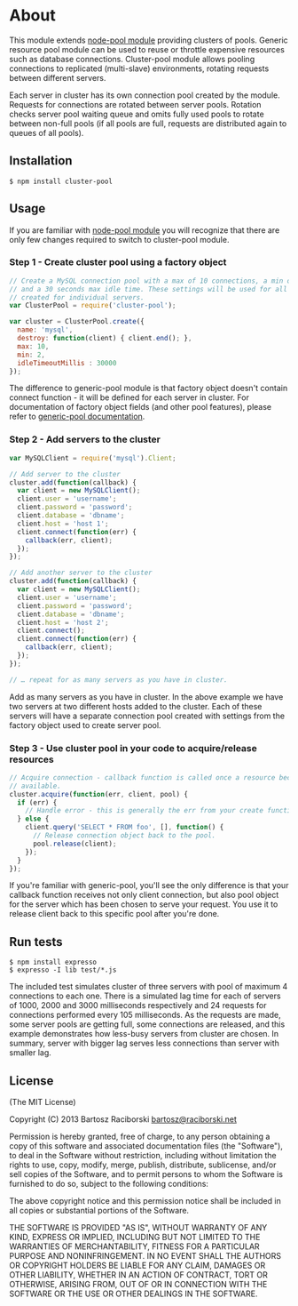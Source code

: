 # About

This module extends [node-pool module](https://github.com/coopernurse/node-pool) providing clusters of pools. Generic resource pool module can be used to reuse or throttle expensive resources such as database connections. Cluster-pool module allows pooling connections to replicated (multi-slave) environments, rotating requests between different servers.

Each server in cluster has its own connection pool created by the module. Requests for connections are rotated between server pools. Rotation checks server pool waiting queue and omits fully used pools to rotate between non-full pools (if all pools are full, requests are distributed again to queues of all pools).

## Installation

```
$ npm install cluster-pool
```

## Usage

If you are familiar with [node-pool module](https://github.com/coopernurse/node-pool) you will recognize that there are only few changes required to switch to cluster-pool module.

### Step 1 - Create cluster pool using a factory object

```javascript
// Create a MySQL connection pool with a max of 10 connections, a min of 2
// and a 30 seconds max idle time. These settings will be used for all pools
// created for individual servers.
var ClusterPool = require('cluster-pool');

var cluster = ClusterPool.create({
  name: 'mysql',
  destroy: function(client) { client.end(); },
  max: 10,
  min: 2,
  idleTimeoutMillis : 30000
});
```

The difference to generic-pool module is that factory object doesn't contain connect function - it will be defined for each server in cluster. For documentation of factory object fields (and other pool features), please refer to [generic-pool documentation](https://github.com/coopernurse/node-pool#documentation).

### Step 2 - Add servers to the cluster

```javascript
var MySQLClient = require('mysql').Client;

// Add server to the cluster
cluster.add(function(callback) {
  var client = new MySQLClient();
  client.user = 'username';
  client.password = 'password';
  client.database = 'dbname';
  client.host = 'host 1';
  client.connect(function(err) {
    callback(err, client);  
  });
});

// Add another server to the cluster
cluster.add(function(callback) {
  var client = new MySQLClient();
  client.user = 'username';
  client.password = 'password';
  client.database = 'dbname';
  client.host = 'host 2';
  client.connect();
  client.connect(function(err) {
    callback(err, client);  
  });
});

// … repeat for as many servers as you have in cluster.
```

Add as many servers as you have in cluster. In the above example we have two servers at two different hosts added to the cluster. Each of these servers will have a separate connection pool created with settings from the factory object used to create server pool.

### Step 3 - Use cluster pool in your code to acquire/release resources

```javascript
// Acquire connection - callback function is called once a resource becomes
// available.
cluster.acquire(function(err, client, pool) {
  if (err) {
    // Handle error - this is generally the err from your create function.
  } else {
    client.query('SELECT * FROM foo', [], function() {
      // Release connection object back to the pool.
      pool.release(client);
    });
  }
});
```

If you're familiar with generic-pool, you'll see the only difference is that your callback function receives not only client connection, but also pool object for the server which has been chosen to serve your request. You use it to release client back to this specific pool after you're done.

## Run tests

```
$ npm install expresso
$ expresso -I lib test/*.js
```

The included test simulates cluster of three servers with pool of maximum 4 connections to each one. There is a simulated lag time for each of servers of 1000, 2000 and 3000 milliseconds respectively and 24 requests for connections performed every 105 milliseconds. As the requests are made, some server pools are getting full, some connections are released, and this example demonstrates how less-busy servers from cluster are chosen. In summary, server with bigger lag serves less connections than server with smaller lag.

## License

(The MIT License)

Copyright (C) 2013 Bartosz Raciborski <bartosz@raciborski.net>

Permission is hereby granted, free of charge, to any person obtaining a copy of this software and associated documentation files (the "Software"), to deal in the Software without restriction, including without limitation the rights to use, copy, modify, merge, publish, distribute, sublicense, and/or sell copies of the Software, and to permit persons to whom the Software is furnished to do so, subject to the following conditions:

The above copyright notice and this permission notice shall be included in all copies or substantial portions of the Software.

THE SOFTWARE IS PROVIDED "AS IS", WITHOUT WARRANTY OF ANY KIND, EXPRESS OR IMPLIED, INCLUDING BUT NOT LIMITED TO THE WARRANTIES OF MERCHANTABILITY, FITNESS FOR A PARTICULAR PURPOSE AND NONINFRINGEMENT. IN NO EVENT SHALL THE AUTHORS OR COPYRIGHT HOLDERS BE LIABLE FOR ANY CLAIM, DAMAGES OR OTHER LIABILITY, WHETHER IN AN ACTION OF CONTRACT, TORT OR OTHERWISE, ARISING FROM, OUT OF OR IN CONNECTION WITH THE SOFTWARE OR THE USE OR OTHER DEALINGS IN THE SOFTWARE.